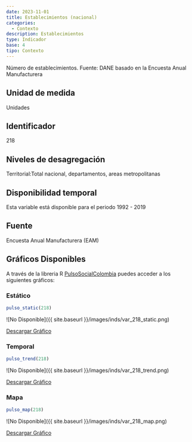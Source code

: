 ```yaml
---
date: 2023-11-01
title: Establecimientos (nacional)
categories:
  - Contexto
description: Establecimientos
type: Indicador
base: 4
tipo: Contexto
--- 
```


Número de establecimientos.
Fuente: DANE basado en la Encuesta Anual Manufacturera

## Unidad de medida
Unidades

## Identificador
218

## Niveles de desagregación
Territorial:Total nacional, departamentos, areas metropolitanas

## Disponibilidad temporal
Esta variable está disponible para el periodo 1992 - 2019

## Fuente
Encuesta Anual Manufacturera (EAM)

## Gráficos Disponibles

A través de la libreria R [PulsoSocialColombia](https://github.com/pulsosocialcolombia/PulsoSocialColombia) puedes acceder a los siguientes gráficos:

### Estático

``` R
pulso_static(218)
```

![No Disponible]({{ site.baseurl }}/images/inds/var_218_static.png)

<a href='{{ site.baseurl }}/images/inds/var_218_static.png'>Descargar Gráfico</a>

### Temporal

``` R
pulso_trend(218)
```

![No Disponible]({{ site.baseurl }}/images/inds/var_218_trend.png)

<a href='{{ site.baseurl }}/images/inds/var_218_trend.png'>Descargar Gráfico</a>

### Mapa

``` R
pulso_map(218)
```

![No Disponible]({{ site.baseurl }}/images/inds/var_218_map.png)

<a href='{{ site.baseurl }}/images/inds/var_218_map.png'>Descargar Gráfico</a>